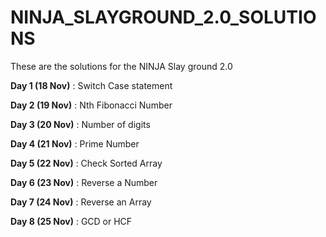 # NINJA_SLAYGROUND_2.0_SOLUTIONS
These are the solutions for the NINJA Slay ground 2.0

**Day 1 (18 Nov)** : Switch Case statement

**Day 2 (19 Nov)** : Nth Fibonacci Number

**Day 3 (20 Nov)** : Number of digits

**Day 4 (21 Nov)** : Prime Number

**Day 5 (22 Nov)** : Check Sorted Array

**Day 6 (23 Nov)** : Reverse a Number

**Day 7 (24 Nov)** : Reverse an Array

**Day 8 (25 Nov)** :  GCD or HCF
